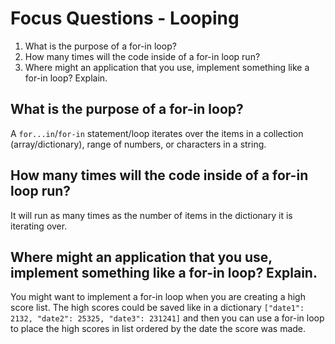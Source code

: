 # Focus Questions - Looping

1. What is the purpose of a for-in loop?
2. How many times will the code inside of a for-in loop run?
3. Where might an application that you use, implement something like a for-in loop? Explain.

## What is the purpose of a for-in loop?

A `for...in`/`for-in` statement/loop iterates over the items in a collection (array/dictionary), range of numbers, or characters in a string.

## How many times will the code inside of a for-in loop run?

It will run as many times as the number of items in the dictionary it is iterating over.

## Where might an application that you use, implement something like a for-in loop? Explain.

You might want to implement a for-in loop when you are creating a high score list. The high scores could be saved like in a dictionary `["date1": 2132, "date2": 25325, "date3": 231241]` and then you can use a for-in loop to place the high scores in list ordered by the date the score was made.

